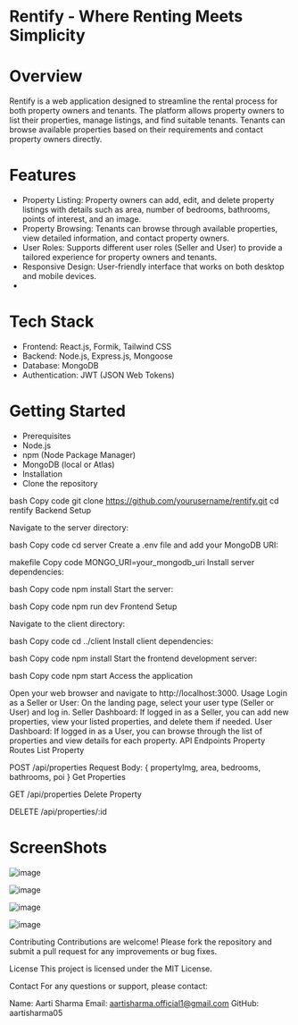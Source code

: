 

# Rentify - Where Renting Meets Simplicity

# Overview
Rentify is a web application designed to streamline the rental process for both property owners and tenants. The platform allows property owners to list their properties, manage listings, and find suitable tenants. Tenants can browse available properties based on their requirements and contact property owners directly.

# Features
 - Property Listing: Property owners can add, edit, and delete property listings with details such as area, number of bedrooms, bathrooms, points of interest, and an image.
 - Property Browsing: Tenants can browse through available properties, view detailed information, and contact property owners.
 - User Roles: Supports different user roles (Seller and User) to provide a tailored experience for property owners and tenants.
 - Responsive Design: User-friendly interface that works on both desktop and mobile devices.
 - 
# Tech Stack
 - Frontend: React.js, Formik, Tailwind CSS
 - Backend: Node.js, Express.js, Mongoose
 - Database: MongoDB
 - Authentication: JWT (JSON Web Tokens)

   
# Getting Started
 - Prerequisites
  - Node.js
  - npm (Node Package Manager)
  - MongoDB (local or Atlas)
  - Installation
 - Clone the repository

bash
Copy code
git clone https://github.com/yourusername/rentify.git
cd rentify
Backend Setup

Navigate to the server directory:

bash
Copy code
cd server
Create a .env file and add your MongoDB URI:

makefile
Copy code
MONGO_URI=your_mongodb_uri
Install server dependencies:

bash
Copy code
npm install
Start the server:

bash
Copy code
npm run dev
Frontend Setup

Navigate to the client directory:

bash
Copy code
cd ../client
Install client dependencies:

bash
Copy code
npm install
Start the frontend development server:

bash
Copy code
npm start
Access the application

Open your web browser and navigate to http://localhost:3000.
Usage
Login as a Seller or User: On the landing page, select your user type (Seller or User) and log in.
Seller Dashboard: If logged in as a Seller, you can add new properties, view your listed properties, and delete them if needed.
User Dashboard: If logged in as a User, you can browse through the list of properties and view details for each property.
API Endpoints
Property Routes
List Property

POST /api/properties
Request Body: { propertyImg, area, bedrooms, bathrooms, poi }
Get Properties

GET /api/properties
Delete Property

DELETE /api/properties/:id



# ScreenShots

![image](https://github.com/aartisharma05/Rentify/assets/120464099/f013561b-72c0-49d5-a430-53307450d7f0)

![image](https://github.com/aartisharma05/Rentify/assets/120464099/9300856d-d4fb-4185-9023-c96288a01fe6)

![image](https://github.com/aartisharma05/Rentify/assets/120464099/24b060ae-5065-4d56-bfca-76f0c7f0d1ec)

![image](https://github.com/aartisharma05/Rentify/assets/120464099/fd337abd-074d-45bd-8745-5156a46848b7)







Contributing
Contributions are welcome! Please fork the repository and submit a pull request for any improvements or bug fixes.

License
This project is licensed under the MIT License.

Contact
For any questions or support, please contact:

Name: Aarti Sharma
Email: aartisharma.official1@gmail.com
GitHub: aartisharma05
